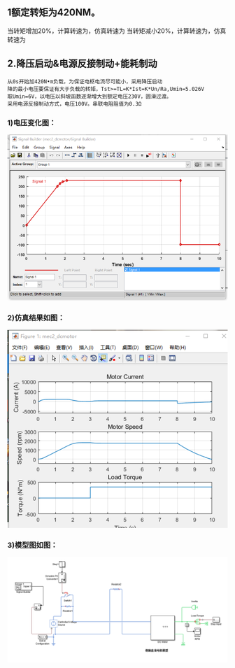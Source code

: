 ## 1额定转矩为420NM。
当转矩增加20%，计算转速为，仿真转速为
当转矩减小20%，计算转速为，仿真转速为

## 2.降压启动&电源反接制动+能耗制动
```
从0s开始加420N•m负载，为保证电枢电流尽可能小，采用降压启动
降的最小电压要保证有大于负载的转矩，Tst>=TL=K*Ist=K*Un/Ra,Umin=5.026V
取Umin=6V，以电压以斜坡函数逐渐增大到额定电压230V，圆滑过渡。
采用电源反接制动方式，电压100V。串联电阻阻值为0.3Ω
```

### 1)电压变化图：
![image](https://github.com/threedegree-underzero/abc/blob/master/dianya.png)
### 2)仿真结果如图：
![image](https://github.com/threedegree-underzero/abc/blob/master/EHUQ1%600YDELT%7D97O%603JMY1L.png)

### 3)模型图如图：
![image](https://github.com/threedegree-underzero/abc/blob/master/moxing.png)
